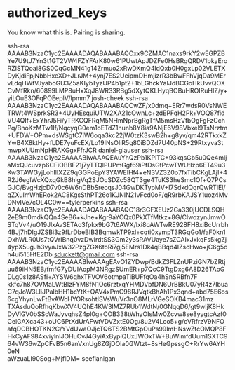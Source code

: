 authorized_keys
===============

You know what this is. Pairing is sharing.

 ssh-rsa AAAAB3NzaC1yc2EAAAADAQABAAABAQCxx9CZMAC1naxs9rkY2wEGPZBYe7U9tJ7Yn3t1GT2VW4FZYFArK80w61PUwtApJDZFe0HsBRgQRDV1bkyEroRZISTQoai8GS0CqGcMN41g14Zrmuo2xRwDXmQ4ldQxb0H0gxLp02VLETXDyKjdiFpjNbbHxeXD+JLrJM+4ynj7ES2UeipmDHmjizrR3bBwFFhVjqDa9MErvLdqHWtVJyaboGU3Z5aKIybTyzUP4b1pt2+1bLGhckYaIJdBCGoHkUvvQOXCvMfRkn/60899LMP8uHxXqJ8WR33RBg5dXytQKLHyqBOBuHROIRuHIZ/y+yiLOuE3OFqPOEeplV/lpmm7 josh-cheek
 ssh-rsa AAAAB3NzaC1yc2EAAAADAQABAAABAQCwZF/x0dmq+ERr7wdsR0VsNWETRWt4WSprkSR3+4UyHEsquiUTW2XA21cOwnLc+zdEPFqH2Pk+VOQ87fidVU4QIf+ExYhrJ5Fi/yTRKCQFRqM5NHmNprBgRgTfM5msHzVtbOgFgFzCchPq/BnoKzMTw1If/NqcyqG0em1oETdZ1hunb8Y8ia9ANjE6V98Vbxel9TsNrztm+UFDW+OPm+dsWSgtC7IW6oqa3kc22jW0tzK3swB2h+g8yv/qm42RTkxkZYwB4X8ktHy+fLDE7yuFcEX/Lo19INsOIiR5g80iBDZd7U40pNS+29Rtxyva3tmwpXUUmNpHRAKGgxFfrJCR daniel-glauser
 ssh-rsa AAAAB3NzaC1yc2EAAAABIwAAAQEAuYhQzPb1KPlTC+93kqsGb5u0Qe4mljaMxQJcuvzp6CFiOBBF21j7yTTQlPUPmGgf69iPfDsGtPcwTWUtIzp6ET49u3Kw3TAWGyjLohIlIXZZ9qGGPoEpY3YAWEIHf4+eN3VZ3Z0o7fxTibCKgLAjI+4R2J6eglWcXQxqGkB8hlgVq2SJOcSDZc58QT3ge4TuKS3heSmc1Of+Q7PCsGJC/BvgHzjcD7v0c6W6nDBbSrecqsJ04GwDKTypMV+I7SdkdQqrQwRTlEl/qZXuImWhERok2AC8KgsSthPT26o1KJNIN21vFcd0oF/qR9rbKAJSY1uoz4MvDNvIVe7cOL4C0w==tylerperkins
 ssh-rsa AAAAB3NzaC1yc2EAAAADAQABAAABAQC18r3GFXEUz2Ga330jUCDLSQH2eE9m0mdkQQn4SeB6+kJhe+Kgr9aYCQx0PkXTfMtkz+8G/ClwozynJmwOSTqVv4/uO19JlxAvSETAo3fpkx9bG7t6AWX/Ixi8oAWTwRE928FH8xiBcUrrbh4BJj7hDIgJZSBi3z9fLrDbeBIB3BqmwkTP9xl+cqti0xympT3RGqGo1/faF0kn1OxhWLR0Us7tQVrIBnq0vzDwIrdtSS3Gm2y3sRAVUaye7sZCAIxJxkqFs5kgZj4ypX5ugJh3vyaJxW32PzgZGX6toRi7gj5EMrs1Dk4qBBqd4lZscHwo+jC6g5dh4ui515HfE2Db sduckett@gmail.com
 ssh-rsa AAAAB3NzaC1yc2EAAAABIwAAAgEAvO1ZYDwp/BdkZ3FLZnUPziGN7bZRtjuu69iHN5EB/fmfG7yDUIAopM3NRgzSUmER+p7QcC9TtgDxg6A8D26TAoGDLg0s1z8ASfi+AYSW6qhxTFVOV6otmpaTiBUFfqOa4hSnSRBfn7F\
kkfc7h87OVMaLWtBlzFYM8fN1Oc6rztxqYHMDVbfDN6UrBBkU07yR4z7IbuaC7qJoW3LIiJPalbHH1bcYtK+QAV4xPmC98RJVqtkBhAh1Px3qnd+abd75E6os6cgYhynLwFtBvAWcHYORsohtISVsWuVr3nO8MLrVGeSOKB4mac31mz\
TXAsduQoRfhqKbwXV4UQhE4KW3IMZ7RUb1WdtN/0GNqqD6/gt9wIjK8HkDyViGV0bSScWaJyvqhsZ4pl0g+COB338tWhyOIsMw0Zcvw8se8yygtcAzf0CelGAXca43+oUC6PtXdUrAFwtVDVZxtE0Og/8u2V4Lco5+g/oVRfrzV9NFO\
afqDCBHOTKN2C/YVdUwaOJjcTQ6TS2BMtGpOuPs99ImHNswZtcOMQP8FHkCyAF984xviylnlJOHuCvJ4GyiAxByplQUxJWOxTW+BuWimfdUum1SXTC964vW36wZpCFvB5n6anVxnUg8ZGjDOIa0GWtzt+8sHeGpssgC+RrYw6AYH0eN\
aWzuaLI90Sog+MjflDM= seeflanigan
